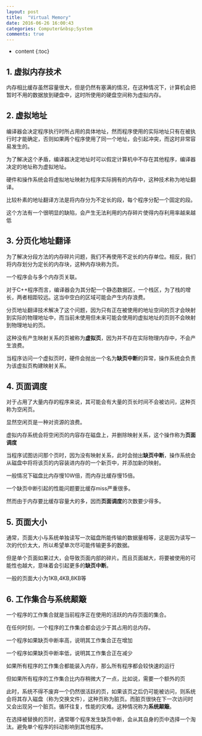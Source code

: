 ```yaml
---
layout: post
title:  "Virtual Memory"
date: 2016-06-26 16:00:43 
categories: Computer&nbsp;System
comments: true
---
```


* content
{:toc}

## 1. 虚拟内存技术

内存相比缓存虽然容量很大，但是仍然有塞满的情况，在这种情况下，计算机会把暂时不用的数据放到硬盘中，这时所使用的硬盘空间称为虚拟内存。

## 2. 虚拟地址

编译器会决定程序执行时所占用的具体地址，然而程序使用的实际地址只有在被执行时才能确定，否则如果两个程序使用了同一个地址，会引起冲突，而这时非常容易发生的。

为了解决这个矛盾，编译器决定地址时可以假定计算机中不存在其他程序，编译器决定的地址称为虚拟地址。

硬件和操作系统会将虚拟地址映射为程序实际拥有的内存中，这种技术称为地址翻译。

比较朴素的地址翻译方法是将内存分为不定长的段，每个程序分配一个固定的段。

这个方法有一个很明显的缺陷，会产生无法利用的内存碎片使得内存利用率越来越低

## 3. 分页化地址翻译

为了解决分段方法的内存碎片问题，我们不再使用不定长的内存单位。相反，我们将内存划分为定长的内存块，这种内存块称为页。

一个程序会与多个内存页关联。

对于C++程序而言，编译器会为其分配一个静态数据区，一个栈区，为了栈的增长，两者相距较远。这当中空白的区域可能会产生内存浪费。

分页地址翻译技术解决了这个问题，因为只有正在被使用的地址空间的页才会映射到实际的物理地址中，而当前未使用但未来可能会使用的虚拟地址的页则不会映射到物理地址的页。

这种没有产生映射关系的页被称为**虚拟页**，因为并不存在实际物理内存中，不会产生浪费。

当程序访问一个虚拟页时，硬件会抛出一个名为**缺页中断**的异常，操作系统会负责为该虚拟页构建映射关系。

## 4. 页面调度

对于占用了大量内存的程序来说，其可能会有大量的页长时间不会被访问，这种页称为空闲页。

显然空闲页是一种对资源的浪费。

虚拟内存系统会将空闲页的内容存在磁盘上，并删除映射关系，这个操作称为**页面调度**

当程序试图访问那个页时，因为没有映射关系，此时会抛出**缺页中断**，操作系统会从磁盘中将将该页的内容装进内存的一个新页中，并添加新的映射。

一般情况下磁盘比内存慢10W倍，而内存比缓存慢15倍。

一个缺页中断引起的性能问题要比缓存miss严重很多。

然而由于内存要比缓存容量大的多，因而**页面调度**的次数要少得多。

## 5. 页面大小

通常，页面大小与系统单独读写一次磁盘所能传输的数据量相等，这是因为读写一次的代价太大，所以希望单次尽可能传输更多的数据。

但是单个页面如果过大，会导致页面内部的碎片。而且页面越大，将要被使用的可能性也越大，意味着会引起更多的**缺页中断**。

一般的页面大小为1KB,4KB,8KB等

## 6. 工作集合与系统颠簸

一个程序的工作集合就是当前程序正在使用的活跃的内存页面的集合。

在任何时刻，一个程序的工作集合都会远少于其占用的总内存。

一个程序如果缺页中断率高，说明其工作集合正在增加

一个程序如果缺页中断率低，说明其工作集合正在减少

如果所有程序的工作集合都能装入内存，那么所有程序都会较快速的运行

但如果所有程序的工作集合比内存稍微大了一点，比如说，需要一个额外的页

此时，系统不得不废弃一个仍然很活跃的页，如果该页之后仍可能被访问，则系统会将其存入磁盘（称为交换文件），这种页称为脏页。而脏页很快在下一次访问时又会出现另一个脏页。循环往复，性能的灾难。这种情况称为**系统颠簸**。

在选择被替换的页时，通常哪个程序发生缺页中断，会从其自身的页中选择一个淘汰。避免单个程序的抖动影响到其他程序。


